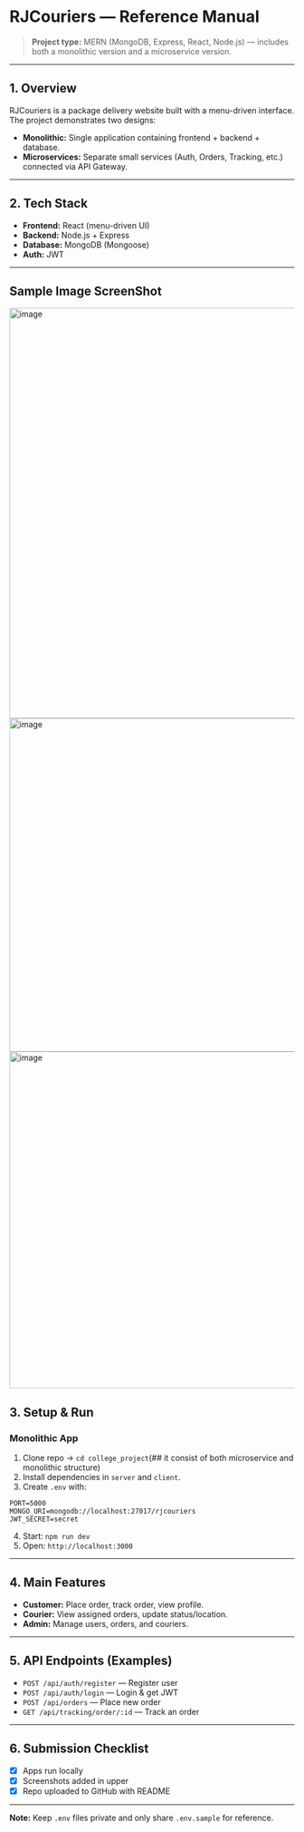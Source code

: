 

# RJCouriers — Reference Manual

> **Project type:** MERN (MongoDB, Express, React, Node.js) — includes both a monolithic version and a microservice version.

---

## 1. Overview
RJCouriers is a package delivery website built with a menu-driven interface. The project demonstrates two designs:
- **Monolithic:** Single application containing frontend + backend + database.
- **Microservices:** Separate small services (Auth, Orders, Tracking, etc.) connected via API Gateway.

---

## 2. Tech Stack
- **Frontend:** React (menu-driven UI)
- **Backend:** Node.js + Express
- **Database:** MongoDB (Mongoose)
- **Auth:** JWT

---

##  Sample Image ScreenShot
<img width="1273" height="724" alt="image" src="https://github.com/user-attachments/assets/e0e0994d-19d6-4f77-9a5b-7a9790f94629" />

<img width="1275" height="588" alt="image" src="https://github.com/user-attachments/assets/9557a387-6574-4020-a79f-4ffad0e75181" />

<img width="1297" height="594" alt="image" src="https://github.com/user-attachments/assets/4a847bfe-62ed-4089-ab29-b5457df0f235" />

## 3. Setup & Run
### Monolithic App
1. Clone repo → `cd college_project`(## it consist of both microservice and monolithic structure)
2. Install dependencies in `server` and `client`.
3. Create `.env` with:
```
PORT=5000
MONGO_URI=mongodb://localhost:27017/rjcouriers
JWT_SECRET=secret
```
4. Start: `npm run dev`
5. Open: `http://localhost:3000`


---

## 4. Main Features
- **Customer:** Place order, track order, view profile.
- **Courier:** View assigned orders, update status/location.
- **Admin:** Manage users, orders, and couriers.

---

## 5. API Endpoints (Examples)
- `POST /api/auth/register` — Register user
- `POST /api/auth/login` — Login & get JWT
- `POST /api/orders` — Place new order
- `GET /api/tracking/order/:id` — Track an order

---

## 6. Submission Checklist
- [x]  Apps run locally
- [x] Screenshots added in upper
- [x] Repo uploaded to GitHub with README

---

**Note:** Keep `.env` files private and only share `.env.sample` for reference.

